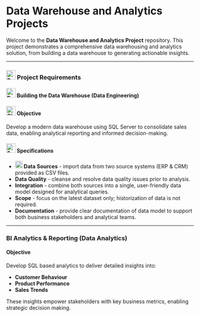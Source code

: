 # Data Warehouse and Analytics Projects

Welcome to the **Data Warehouse and Analytics Project** repository.
This project demonstrates a comprehensive data warehousing and analytics solution, from building a data warehouse to generating actionable insights.

---

### <img src="https://i.postimg.cc/sDhLKPDG/required.png" alt="Required" width="25" height="25" /> Project Requirements

#### <img src="https://i.postimg.cc/y8J00nV2/data-warehouse.png" alt="Data Warehouse" width="25" height="25" /> Building the Data Warehouse (Data Engineering)

#### <img src="https://i.postimg.cc/pXj28nwq/target.png" alt="Objective" width="25" height="25" /> Objective
Develop a modern data warehouse using SQL Server to consolidate sales data, enabling analytical reporting and informed decision-making.

#### <img src="https://i.postimg.cc/4dhJ57Kf/survey.png" alt="Specifications" width="25" height="25" /> Specifications
- **<img src="https://i.postimg.cc/cHfpCQgn/data-integration.png" alt="Data Sources" width="20" height="20" /> Data Sources** - import data from two source systems (ERP & CRM) provided as CSV files.
- **Data Quality** - cleanse and resolve data quality issues prior to analysis.
- **Integration** - combine both sources into a single, user-friendly data model designed for analytical queries.
- **Scope** - focus on the latest dataset only; historization of data is not required.
- **Documentation** - provide clear documentation of data model to support both business stakeholders and analytical teams.

---

### BI Analytics & Reporting (Data Analytics)

#### Objective
Develop SQL based analytics to deliver detailed insights into:
- **Customer Behaviour**
- **Product Performance**
- **Sales Trends**

These insights empower stakeholders with key business metrics, enabling strategic decision making.
